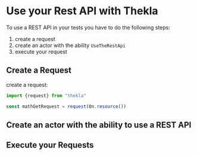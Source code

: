 # Use your Rest API with Thekla

To use a REST API in your tests you have to do the following steps:

1. create a request
1. create an actor with the ability ``UseTheRestApi``
1. execute your request

## Create a Request

create a request:

```typescript
import {request} from "thekla"

const mathGetRequest = request(On.resource())
```

## Create an actor with the ability to use a REST API

## Execute your Requests

## 